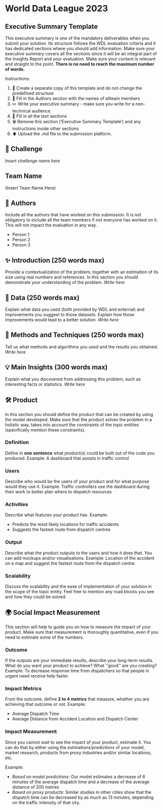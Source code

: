 ﻿# World Data League 2023


## Executive Summary Template
This executive summary is one of the mandatory deliverables when you submit your solution. Its structure follows the WDL evaluation criteria and it has dedicated sections where you should add information. Make sure your executive summary covers all the sections since it will be an integral part of the Insights Report and your evaluation. Make sure your content is relevant and straight to the point.
**There is no need to reach the maximum number of words.**


Instructions:


1. 🧱 Create a separate copy of this template and do not change the predefined structure
2. 👥 Fill in the Authors section with the names of allteam members
3. ✏️ Write your executive summary - make sure you write for a non-technical audience. 
4. 📄 Fill in all the text sections
5. 🗑️ Remove this section (‘Executive Summary Template’) and any instructions inside other sections
6. ⬆️ Upload the .md file to the submission platform.


## 🎯 Challenge
*Insert challenge name here*


## Team Name
(Insert Team Name Here)


## 👥 Authors
Include all the authors that have worked on this submission. It is not obligatory to include all the team members if not everyone has worked on it. This will not impact the evaluation in any way.
* Person 1
* Person 2
* Person 3


## ✨ Introduction (250 words max)
Provide a contextualization of the problem, together with an estimation of its size using real numbers and references. In this section you should demonstrate your understanding of the problem.
*Write here*


## 🔢 Data (250 words max)
Explain what data you used (both provided by WDL and external) and improvements you suggest to those datasets. Explain how those improvements would lead to a better solution.
*Write here*


## 🧮 Methods and Techniques (250 words max)
Tell us what methods and algorithms you used and the results you obtained.
*Write here*


## 💡 Main Insights (300 words max)
Explain what you discovered from addressing this problem, such as interesting facts or statistics.
*Write here*


## 🛠️ Product
In this section you should define the product that can be created by using the model developed. Make sure that the product solves the problem in a holistic way, takes into account the constraints of the topic entities (specifically mention these constraints).
### Definition
Define in **one sentence** what product(s) could be built out of the code you produced.
Example: A dashboard that assists in traffic control


### Users
Describe who would be the users of your product and for what purpose would they use it.
Example: Traffic controllers use the dashboard during their work to better plan where to dispatch resources


### Activities
Describe what features your product has.
Example:
* Predicts the most likely locations for traffic accidents
* Suggests the fastest route from dispatch centres


### Output
Describe what the product outputs to the users and how it does that. You can add mockups and/or visualisations.
Example: Location of the accident on a map and suggest the fastest route from the dispatch centre.


### Scalability
Discuss the scalability and the ease of implementation of your solution in the scope of the topic entity. Feel free to mention any road blocks you see and how they could be solved.


## 🌍 Social Impact Measurement
This section will help to guide you on how to measure the impact of your product. Make sure that measurement is thoroughly quantitative, even if you need to estimate some of the numbers.
### Outcome
If the outputs are your immediate results, describe your long-term results. What do you want your product to achieve? What ''good'' are you creating?
Example: To decrease response time from dispatchers so that people in urgent need receive help faster.


### Impact Metrics
From the outcome, define **2 to 4 metrics** that measure, whether you are achieving that outcome or not.
Example:
* Average Dispatch Time
* Average Distance from Accident Location and Dispatch Center


### Impact Measurement
Since you cannot wait to see the impact of your product, estimate it. You can do that by either using the estimations/predictions of your model, market research, products from proxy industries and/or similar locations, etc.


Example:
* *Based on model predictions*: Our model estimates a decrease of 6 minutes of the average dispatch time and a decrease of the average distance of 200 metres
* *Based on proxy products*: Similar studies in other cities show that the dispatch time can be decreased by as much as 13 minutes, depending on the traffic intensity of that city.